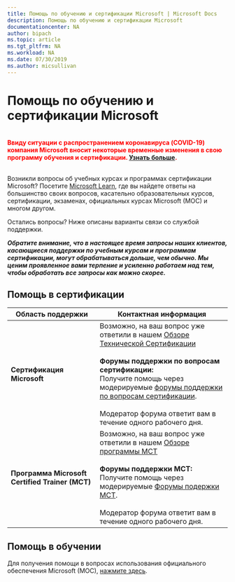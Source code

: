 ```yaml
---
title: Помощь по обучению и сертификации Microsoft | Microsoft Docs
description: Помощь по обучению и сертификации Microsoft
documentationcenter: NA
author: bipach
ms.topic: article
ms.tgt_pltfrm: NA
ms.workload: NA
ms.date: 07/30/2019
ms.author: micsullivan
---
```

# Помощь по обучению и сертификации Microsoft

<div style='color&#58; red;'><strong><font color="red"><br/>Ввиду ситуации с распространением коронавируса (COVID-19) компания Microsoft вносит некоторые временные изменения в свою программу обучения и сертификации. <a href='/learn/certifications/posts/an-important-update-on-microsoft-training-and-certification'>Узнать больше</a>.</font></strong><br/><br/></div>

Возникли вопросы об учебных курсах и программах сертификации Microsoft? Посетите [Microsoft Learn](/learn/certification/), где вы найдете ответы на большинство своих вопросов, касательно образовательных курсов, сертификации, экзаменах, официальных курсах Microsoft (MOC) и многом другом.

Остались вопросы? Ниже описаны варианты связи со службой поддержки.

***Обратите внимание, что в настоящее время запросы наших клиентов, касающиеся поддержки по учебным курсам и программам сертификации, могут обрабатываться дольше, чем обычно. Мы ценим проявленное вами терпение и усиленно работаем над тем, чтобы обработать все запросы как можно скорее.***

## Помощь в сертификации

| Область поддержки | Контактная информация |
| ------------- | --- |
| **Сертификация Microsoft** | Возможно, на ваш вопрос уже ответили в нашем [Обзоре Технической Сертификации](https://www.microsoft.com/learning/certification-overview.aspx) <br/><br/> **Форумы поддержки по вопросам сертификации:** <br/>Получите помощь через модерируемые [форумы поддержки по вопросам сертификации](https://aka.ms/MCPForum).<br/><br/> Модератор форума ответит вам в течение одного рабочего дня. |
| **Программа Microsoft Certified Trainer (MCT)** | Возможно, на ваш вопрос уже ответили в нашем [Обзоре программы MCT](https://www.microsoft.com/learning/mct-certification.aspx)<br/><br/> **Форумы поддержки MCT:** <br/> Получите помощь через модерируемые [Форумы подержки MCT](https://aka.ms/MCTForum).<br/><br/> Модератор форума ответит вам в течение одного рабочего дня. |

## Помощь в обучении

Для получения помощи в вопросах использования официального обеспечения Microsoft (MOC), [нажмите здесь](https://docs.microsoft.com/learn/certifications/certification-and-training-help).